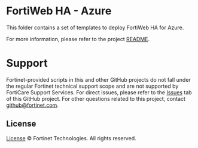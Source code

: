 # FortiWeb HA - Azure

This folder contains a set of templates to deploy FortiWeb HA for Azure.

For more information, please refer to the project [README](https://github.com/fortinet/fortiweb-ha/blob/master/README.md).

# Support
Fortinet-provided scripts in this and other GitHub projects do not fall under the regular Fortinet technical support scope and are not supported by FortiCare Support Services.
For direct issues, please refer to the [Issues](https://github.com/fortinet/fortiweb-ha/issues) tab of this GitHub project.
For other questions related to this project, contact [github@fortinet.com](mailto:github@fortinet.com).

## License
[License](https://github.com/fortinet/fortiweb-ha/blob/master/LICENSE) © Fortinet Technologies. All rights reserved.


